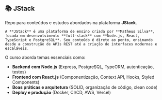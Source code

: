 ## 📚 JStack  

Repo para conteúdos e estudos abordados na plataforma **JStack**.

```
A **JStack** é uma plataforma de ensino criada por **Matheus Silva**, focada em desenvolvimento **full-stack** com **Node.js, React, TypeScript e PostgreSQL**. Seu conteúdo é direto ao ponto, ensinando desde a construção de APIs REST até a criação de interfaces modernas e escaláveis.
```

O curso aborda temas essenciais como:  
- **Backend com Node.js** (Express, PostgreSQL, TypeORM, autenticação, testes)  
- **Frontend com React.js** (Componentização, Context API, Hooks, Styled Components)  
- **Boas práticas e arquitetura** (SOLID, organização de código, clean code)  
- **Deploy e produção** (Docker, CI/CD, AWS, Vercel) 
